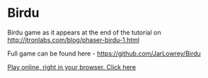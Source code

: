 # Birdu

Birdu game as it appears at the end of the tutorial on http://jtronlabs.com/blog/phaser-birdu-1.html

Full game can be found here - https://github.com/JarLowrey/Birdu

[Play online, right in your browser. Click here](https://jarlowrey.github.io/Birdu-Tutorial/dist/)
